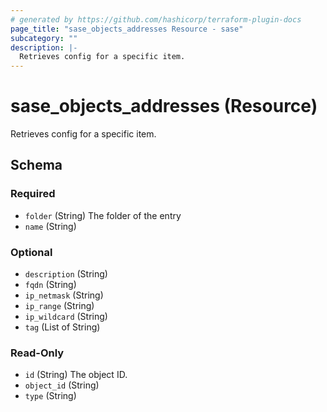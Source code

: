 ```yaml
---
# generated by https://github.com/hashicorp/terraform-plugin-docs
page_title: "sase_objects_addresses Resource - sase"
subcategory: ""
description: |-
  Retrieves config for a specific item.
---
```


# sase_objects_addresses (Resource)

Retrieves config for a specific item.



<!-- schema generated by tfplugindocs -->
## Schema

### Required

- `folder` (String) The folder of the entry
- `name` (String)

### Optional

- `description` (String)
- `fqdn` (String)
- `ip_netmask` (String)
- `ip_range` (String)
- `ip_wildcard` (String)
- `tag` (List of String)

### Read-Only

- `id` (String) The object ID.
- `object_id` (String)
- `type` (String)


